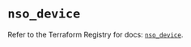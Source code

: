 # `nso_device`

Refer to the Terraform Registry for docs: [`nso_device`](https://registry.terraform.io/providers/ciscodevnet/nso/0.2.0/docs/resources/device).
